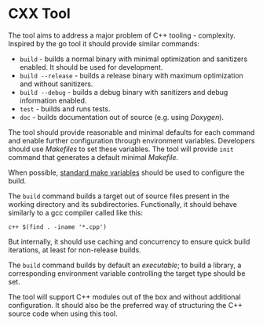 # CXX Tool

The tool aims to address a major problem of C++ tooling - complexity. Inspired
by the go tool it should provide similar commands:

* `build` - builds a normal binary with minimal optimization and sanitizers
  enabled. It should be used for development.
* `build --release` - builds a release binary with maximum optimization and
  without sanitizers.
* `build --debug` - builds a debug binary with sanitizers and debug information
  enabled.
* `test` - builds and runs tests.
* `doc` - builds documentation out of source (e.g. using *Doxygen*).

The tool should provide reasonable and minimal defaults for each command and
enable further configuration through environment variables. Developers should
use *Makefiles* to set these variables. The tool will provide `init` command
that generates a default minimal *Makefile*.

When possible, [standard make variables](https://www.gnu.org/software/make/manual/make.html#Implicit-Variables)
should be used to configure the build.

The `build` command builds a target out of source files present in the working
directory and its subdirectories. Functionally, it should behave similarly to a
gcc compiler called like this:

    c++ $(find . -iname '*.cpp') 

But internally, it should use caching and concurrency to ensure quick build
iterations, at least for non-release builds.

The `build` command builds by default an *executable*; to build a library, a
corresponding environment variable controlling the target type should be set.

The tool will support C++ modules out of the box and without additional
configuration. It should also be the preferred way of structuring the C++ source
code when using this tool.

